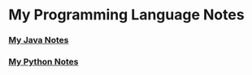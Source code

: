 # My Programming Language Notes

### [My Java Notes](https://github.com/kunalchand/my-language-notes/blob/master/my-java-notes.md)

### [My Python Notes](https://github.com/kunalchand/my-language-notes/blob/master/my-python-notes.md)
